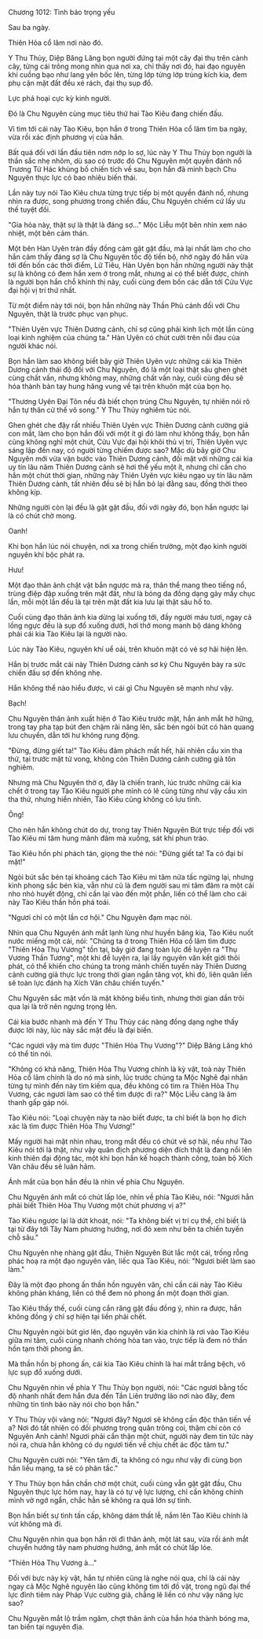 




Chương 1012: Tình báo trọng yếu


Sau ba ngày.

Thiên Hỏa cổ lâm nơi nào đó.

Y Thu Thủy, Diệp Băng Lăng bọn người đứng tại một cây đại thụ trên cành cây, từng cái trông mong nhìn qua nơi xa, chỉ thấy nơi đó, hai đạo nguyên khí cuồng bạo như lang yên bốc lên, từng lớp từng lớp trùng kích kia, đem phụ cận mặt đất đều xé rách, đại thụ sụp đổ.

Lực phá hoại cực kỳ kinh người.

Đó là Chu Nguyên cùng mục tiêu thứ hai Tào Kiêu đang chiến đấu.

Vì tìm tới cái này Tào Kiêu, bọn hắn ở trong Thiên Hỏa cổ lâm tìm ba ngày, vừa rồi xác định phương vị của hắn.

Bất quá đối với lần đầu tiên nơm nớp lo sợ, lúc này Y Thu Thủy bọn người là thần sắc nhẹ nhõm, dù sao có trước đó Chu Nguyên một quyền đánh nổ Trương Tử Hác khủng bố chiến tích về sau, bọn hắn đã minh bạch Chu Nguyên thực lực có bao nhiêu biến thái.

Lần này tuy nói Tào Kiêu chưa từng trực tiếp bị một quyền đánh nổ, nhưng nhìn ra được, song phương trong chiến đấu, Chu Nguyên chiếm cứ lấy ưu thế tuyệt đối.

"Gia hỏa này, thật sự là thật là đáng sợ..." Mộc Liễu một bên nhìn xem náo nhiệt, một bên cảm thán.

Một bên Hàn Uyên tràn đầy đồng cảm gật gật đầu, mà lại nhất làm cho cho hắn cảm thấy đáng sợ là Chu Nguyên tốc độ tiến bộ, nhớ ngày đó hắn vừa tới đến bốn các thời điểm, Lữ Tiêu, Hàn Uyên bọn hắn những người này thật sự là không có đem hắn xem ở trong mắt, nhưng ai có thể biết được, chính là người bọn hắn chỗ khinh thị này, cuối cùng đem bốn các dẫn tới Cửu Vực đại hội vị trí thứ nhất.

Từ một điểm này tới nói, bọn hắn những này Thần Phủ cảnh đối với Chu Nguyên, thật là trước phục vạn phục.

"Thiên Uyên vực Thiên Dương cảnh, chỉ sợ cũng phải kinh lịch một lần cùng loại kinh nghiệm của chúng ta." Hàn Uyên có chút cười trên nỗi đau của người khác nói.

Bọn hắn làm sao không biết bây giờ Thiên Uyên vực những cái kia Thiên Dương cảnh thái độ đối với Chu Nguyên, đó là một loại thật sâu ghen ghét cùng chất vấn, nhưng không may, những chất vấn này, cuối cùng đều sẽ hóa thành bàn tay hung hăng vung về tại trên khuôn mặt của bọn họ.

"Thương Uyên Đại Tôn nếu đã biết chọn trúng Chu Nguyên, tự nhiên nói rõ hắn tự thân cử thế vô song." Y Thu Thủy nghiêm túc nói.

Ghen ghét che đậy rất nhiều Thiên Uyên vực Thiên Dương cảnh cường giả con mắt, làm cho bọn hắn đối với một ít gì đó làm như không thấy, bọn hắn cũng không nghĩ một chút, Cửu Vực đại hội khôi thủ vị trí, Thiên Uyên vực sáng lập đến nay, có người từng chiếm được sao? Mặc dù bây giờ Chu Nguyên mới vừa vặn bước vào Thiên Dương cảnh, đối mặt với những cái kia uy tín lâu năm Thiên Dương cảnh sẽ hơi thế yếu một ít, nhưng chỉ cần cho hắn một chút thời gian, những này Thiên Uyên vực kiêu ngạo uy tín lâu năm Thiên Dương cảnh, tất nhiên đều sẽ bị hắn bỏ lại đằng sau, đồng thời theo không kịp.

Những người còn lại đều là gật gật đầu, đối với ngày đó, bọn hắn ngược lại là có chút chờ mong.

Oanh!

Khi bọn hắn lúc nói chuyện, nơi xa trong chiến trường, một đạo kinh người nguyên khí bộc phát ra.

Hưu!

Một đạo thân ảnh chật vật bắn ngược mà ra, thân thể mang theo tiếng nổ, trùng điệp đập xuống trên mặt đất, như là bóng da đồng dạng gảy mấy chục lần, mỗi một lần đều là tại trên mặt đất kia lưu lại thật sâu hố to.

Cuối cùng đạo thân ảnh kia dừng lại xuống tới, đầy người máu tươi, ngay cả lồng ngực đều là sụp đổ xuống dưới, hơi thở mong manh bộ dáng không phải cái kia Tào Kiêu lại là người nào.

Lúc này Tào Kiêu, nguyên khí uể oải, trên khuôn mặt có vẻ sợ hãi hiện lên.

Hắn bị trước mắt cái này Thiên Dương cảnh sơ kỳ Chu Nguyên bày ra sức chiến đấu sợ đến không nhẹ.

Hắn không thể nào hiểu được, vì cái gì Chu Nguyên sẽ mạnh như vậy.

Bạch!

Chu Nguyên thân ảnh xuất hiện ở Tào Kiêu trước mặt, hắn ánh mắt hờ hững, trong tay pha tạp bút đen chậm rãi nâng lên, sắc bén ngòi bút có hàn quang lưu chuyển, dẫn tới hư không rung động.

"Đừng, đừng giết ta!" Tào Kiêu đảm phách mất hết, hãi nhiên cầu xin tha thứ, tại trước mặt tử vong, không còn Thiên Dương cảnh cường giả tôn nghiêm.

Nhưng mà Chu Nguyên thờ ơ, đây là chiến tranh, lúc trước những cái kia chết ở trong tay Tào Kiêu người phe mình có lẽ cũng từng như vậy cầu xin tha thứ, nhưng hiển nhiên, Tào Kiêu cũng không có lưu tình.

Ông!

Cho nên hắn không chút do dự, trong tay Thiên Nguyên Bút trực tiếp đối với Tào Kiêu mi tâm hung mãnh đâm mà xuống, sát khí phun trào.

Tào Kiêu hồn phi phách tán, giọng the thé nói: "Đừng giết ta! Ta có đại bí mật!"

Ngòi bút sắc bén tại khoảng cách Tào Kiêu mi tâm nửa tấc ngừng lại, nhưng kình phong sắc bén kia, vẫn như cũ là đem người sau mi tâm đâm ra một cái nho nhỏ huyết động, chỉ cần lại vào đến một phần, liền có thể làm cho cái này Tào Kiêu thần hồn phá toái.

"Ngươi chỉ có một lần cơ hội." Chu Nguyên đạm mạc nói.

Nhìn qua Chu Nguyên ánh mắt lạnh lùng như huyền băng kia, Tào Kiêu nuốt nước miếng một cái, nói: "Chúng ta ở trong Thiên Hỏa cổ lâm tìm được "Thiên Hỏa Thụ Vương" tồn tại, bây giờ đang toàn lực đề luyện ra "Thụ Vương Thần Tương", một khi đề luyện ra, lại lấy nguyên văn kết giới thôi phát, có thể khiến cho chúng ta trong mảnh chiến tuyến này Thiên Dương cảnh cường giả thực lực trong thời gian ngắn tăng vọt, khi đó, liên quân liền sẽ toàn lực đánh hạ Xích Vân châu chiến tuyến."

Chu Nguyên sắc mặt vốn là mặt không biểu tình, nhưng thời gian dần trôi qua lại là trở nên ngưng trọng lên.

Cái kia bước nhanh mà đến Y Thu Thủy các nàng đồng dạng nghe thấy được lời này, lúc này sắc mặt đều là đại biến.

"Các ngươi vậy mà tìm được "Thiên Hỏa Thụ Vương"?" Diệp Băng Lăng khó có thể tin nói.

"Không có khả năng, Thiên Hỏa Thụ Vương chính là kỳ vật, toà này Thiên Hỏa cổ lâm chính là do nó mà sinh, lúc trước chúng ta Mộc Nghê đại nhân từng tự mình đến này tìm kiếm qua, đều không có tìm ra Thiên Hỏa Thụ Vương, các ngươi làm sao có thể tìm được đi ra?" Mộc Liễu càng là âm thanh gấp gáp nói.

Tào Kiêu nói: "Loại chuyện này ta nào biết được, ta chỉ biết là bọn họ đích xác là tìm được Thiên Hỏa Thụ Vương!"

Mấy người hai mặt nhìn nhau, trong mắt đều có chút vẻ sợ hãi, nếu như Tào Kiêu nói tới là thật, như vậy quân địch phương diện đích thật là đang nổi lên kinh thiên đại động tác, một khi bọn hắn kế hoạch thành công, toàn bộ Xích Vân châu đều sẽ luân hãm.

Ánh mắt của bọn hắn đều là nhìn về phía Chu Nguyên.

Chu Nguyên ánh mắt có chút lấp lóe, nhìn về phía Tào Kiêu, nói: "Ngươi hẳn phải biết Thiên Hỏa Thụ Vương một chút phương vị a?"

Tào Kiêu ngược lại là dứt khoát, nói: "Ta không biết vị trí cụ thể, chỉ biết là tại từ đây tới Tây Nam phương hướng, nơi đó xem như bên ta chiến tuyến chỗ sâu."

Chu Nguyên nhẹ nhàng gật đầu, Thiên Nguyên Bút lắc một cái, trống rỗng phác hoạ ra một đạo nguyên văn, liếc qua Tào Kiêu, nói: "Ngươi biết làm sao làm."

Đây là một đạo phong ấn thần hồn nguyên văn, chỉ cần cái này Tào Kiêu không phản kháng, liền có thể đem nó phong ấn một đoạn thời gian.

Tào Kiêu thấy thế, cuối cùng cắn răng gật đầu đồng ý, nhìn ra được, hắn không đồng ý chỉ sợ hiện tại liền phải chết.

Chu Nguyên ngòi bút giơ lên, đạo nguyên văn kia chính là rơi vào Tào Kiêu giữa mi tâm, cuối cùng nhanh chóng hòa tan vào, trực tiếp là đem nó thần hồn tạm thời phong ấn.

Mà thần hồn bị phong ấn, cái kia Tào Kiêu chính là hai mắt trắng bệch, vô lực sụp đổ xuống dưới.

Chu Nguyên nhìn về phía Y Thu Thủy bọn người, nói: "Các ngươi bằng tốc độ nhanh nhất đem hắn đưa đến Tần Liên trưởng lão nơi nào đây, đem những tin tình báo này nói cho bọn hắn."

Y Thu Thủy vội vàng nói: "Ngươi đây? Ngươi sẽ không cần độc thân tiến về a? Nơi đó tất nhiên có đối phương trọng quân trông coi, thậm chí còn có Nguyên Anh cảnh! Ngươi phải cẩn thận một chút, người này đem tin tức này nói ra, chưa hẳn không có dụ ngươi tiến về chịu chết ác độc tâm tư."

Chu Nguyên cười nói: "Yên tâm đi, ta không có ngu như vậy đi cùng bọn hắn liều mạng, ta sẽ có phân tấc."

Y Thu Thủy bọn hắn chần chờ một chút, cuối cùng vẫn gật gật đầu, Chu Nguyên thực lực hôm nay, hay là có tự vệ lực lượng, chỉ cần không chính mình vờ ngớ ngẩn, chắc hẳn sẽ không ra quá lớn sự tình.

Bọn hắn biết sự tình tấn cấp, không dám thất lễ, nắm lên Tào Kiêu chính là vút không mà đi.

Chu Nguyên nhìn qua bọn hắn rời đi thân ảnh, một lát sau, vừa rồi ánh mắt chuyển hướng tây nam phương hướng, ánh mắt có chút lấp lóe.

"Thiên Hỏa Thụ Vương à..."

Đối với bực này kỳ vật, hắn tự nhiên cũng là nghe nói qua, chỉ là cái này ngay cả Mộc Nghê nguyên lão cũng không tìm tới đồ vật, trong ngũ đại thế lực đỉnh tiêm này Pháp Vực cường giả, chẳng lẽ liền có như vậy năng lực sao?

Chu Nguyên mắt lộ trầm ngâm, chợt thân ảnh của hắn hóa thành bóng ma, tan biến tại nguyên địa.




